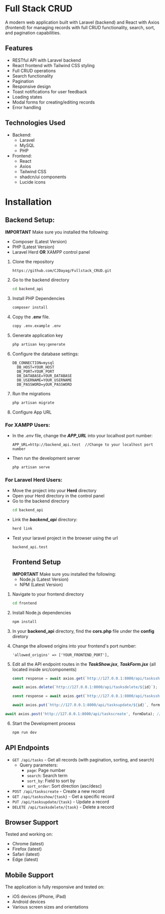 # Full Stack CRUD
A modern web application built with Laravel (backend) and React with Axios (frontend) for managing records with full CRUD functionality, search, sort, and pagination capabilities.

## Features

- RESTful API with Laravel backend
- React frontend with Tailwind CSS styling
- Full CRUD operations
- Search functionality
- Pagination
- Responsive design
- Toast notifications for user feedback
- Loading states
- Modal forms for creating/editing records
- Error handling

## Technologies Used

- Backend:
  - Laravel
  - MySQL
  - PHP
- Frontend:
  - React
  - Axios
  - Tailwind CSS
  - shadcn/ui components
  - Lucide icons

# Installation

## Backend Setup:
**IMPORTANT**
Make sure you installed the following:
- Composer (Latest Version)
- PHP (Latest Version)
- Laravel Herd **OR** XAMPP control panel

1. Clone the repository
   ```bash
   https://github.com/CJDayag/Fullstack_CRUD.git
   ```
2. Go to the backend directory
   ```bash
   cd backend_api
   ```
3. Install PHP Dependencies
   ```bash
   composer install
   ```
4. Copy the **.env** file.
   ```bash
   copy .env.example .env
   ```
5. Generate application key
   ```bash
   php artisan key:generate
   ```
6. Configure the database settings:
   ```text
   DB_CONNECTION=mysql
     DB_HOST=YOUR_HOST
     DB_PORT=YOUR_PORT
     DB_DATABASE=YOUR_DATABASE
     DB_USERNAME=YOUR_USERNAME
     DB_PASSWORD=yOUR_PASSWORD
   ```
7. Run the migrations
   ```bash
   php artisan migrate
   ```
   
8. Configure App URL
   
### For XAMPP Users:
-  In the _.env_ file, change the **_APP_URL_** into your localhost port number:
   ```text
   APP_URL=http://backend_api.test  //Change to your localhost port number
   ```
- Then run the development server
  ```bash
  php artisan serve
  ```
### For Laravel Herd Users:
- Move the project into your **Herd** directory
- Open your Herd directory in the control panel
- Go to the backend directory
  ```bash
  cd backend_api
  ```
- Link the **_backend_api_** directory:
  ```bash
  herd link
  ```
- Test your laravel project in the browser using the url
  ```text
  backend_api.test
  ```
  ## Frontend Setup
  **IMPORTANT**
  Make sure you installed the following:
  - Node.js (Latest Version)
  - NPM (Latest Version)
  
1. Navigate to your frontend directory
   ```bash
   cd frontend
   ```
2. Install Node.js dependencies
   ```bash
   npm install
   ```
3. In your **backend_api** directory, find the **cors.php** file under the **config** diretory
4. Change the allowed origins into your frontend's port number:
   ```text
   'allowed_origins' => ['YOUR_FRONTEND_PORT'],
   ```
5. Edit all the API endpoint routes in the **_TaskShow.jsx_**, **_TaskForm.jsx_** {all located inside src/components)
   
   ```TaskShow.jsx line 28
   const response = await axios.get(`http://127.0.0.1:8000/api/tasksshow/${id}`); ///Change based on your APP_URL
   ```

   ```TaskShow.jsx line 44
   await axios.delete(`http://127.0.0.1:8000/api/tasksdelete/${id}`); ///Change based on your APP_URL
   ```

   ```TaskForm.jsx line 36
   const response = await axios.get(`http://127.0.0.1:8000/api/tasksshow/${id}`); //Change based on your APP_URL
   ```
   
   ```TaskForm.jsx line 62
   await axios.put(`http://127.0.0.1:8000/api/tasksupdate/${id}`, formData); ///Change based on your APP_URL
   ```
  ```TaskForm.jsx line 65
  await axios.post('http://127.0.0.1:8000/api/taskscreate', formData); ///Change based on your APP_URL
  ```
   
6. Start the Development process
   ```bash
   npm run dev
   ```
## API Endpoints

- `GET /api/tasks` - Get all records (with pagination, sorting, and search)
  - Query parameters:
    - `page`: Page number
    - `search`: Search term
    - `sort_by`: Field to sort by
    - `sort_order`: Sort direction (asc/desc)
- `POST /api/taskscreate` - Create a new record
- `GET /api/tasksshow/{task}` - Get a specific record
- `PUT /api/tasksupdate/{task}` - Update a record
- `DELETE /api/tasksdelete/{task}` - Delete a record

## Browser Support

Tested and working on:
- Chrome (latest)
- Firefox (latest)
- Safari (latest)
- Edge (latest)

## Mobile Support

The application is fully responsive and tested on:
- iOS devices (iPhone, iPad)
- Android devices
- Various screen sizes and orientations
